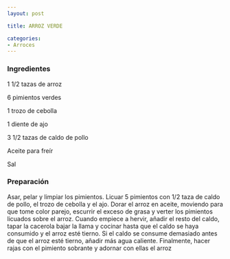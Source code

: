 ```yaml
---
layout: post

title: ARROZ VERDE

categories:
- Arroces
---
```

<h3>Ingredientes</h3>

1 1/2 tazas de arroz

6 pimientos verdes

1 trozo de cebolla

1 diente de ajo

3 1/2 tazas de caldo de pollo

Aceite para freír

Sal

<h3>Preparación</h3>

Asar, pelar y limpiar los pimientos. Licuar 5 pimientos con 1/2 taza de caldo de pollo, el trozo de cebolla y el ajo. Dorar el arroz en aceite, moviendo para que tome color parejo, escurrir el exceso de grasa y verter los pimientos licuados sobre el arroz. Cuando empiece a hervir, añadir el resto del caldo, tapar la cacerola bajar la llama y cocinar hasta que el caldo se haya consumido y el arroz esté tierno. Si el caldo se consume demasiado antes de que el arroz esté tierno, añadir más agua caliente. Finalmente, hacer rajas con el pimiento sobrante y adornar con ellas el arroz